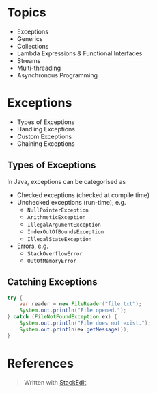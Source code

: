 
# Topics

- Exceptions
- Generics
- Collections
- Lambda Expressions & Functional Interfaces
- Streams
- Multi-threading
- Asynchronous Programming

# Exceptions


- Types of Exceptions
- Handling Exceptions
- Custom Exceptions
- Chaining Exceptions

## Types of Exceptions

In Java, exceptions can be categorised as 

- Checked exceptions (checked at compile time)
- Unchecked exceptions (run-time), e.g.
	- `NullPointerException`
	- `ArithmeticException`
	- `IllegalArgumentException`
	- `IndexOutOfBoundsException`
	- `IllegalStateException`
- Errors, e.g.
	- `StackOverflowError`
	- `OutOfMemoryError`

## Catching Exceptions

```java
try {
	var reader = new FileReader("file.txt");
	System.out.println("File opened.");
} catch (FileNotFoundException ex) {
	System.out.println("File does not exist.");
	System.out.println(ex.getMessage());
}
```






# References



> Written with [StackEdit](https://stackedit.io/).
<!--stackedit_data:
eyJoaXN0b3J5IjpbNDYzMjQ3NDI5LDQ0NDYzMzc1NywtMTkwMz
c3NTk2MywxNDUxOTc1MDg2XX0=
-->